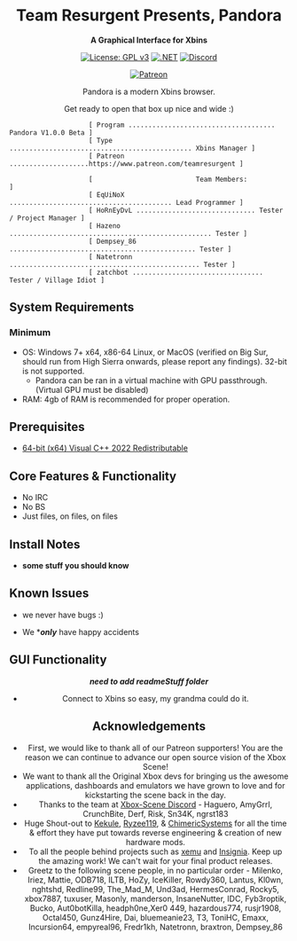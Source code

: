 <div align="center">

# Team Resurgent Presents, Pandora
**A Graphical Interface for Xbins**

[![License: GPL v3](https://img.shields.io/badge/License-GPLv3-blue.svg)](https://github.com/Team-Resurgent/Pandora/blob/main/LICENSE.md)
[![.NET](https://github.com/Team-Resurgent/Pandora/actions/workflows/dotnet.yml/badge.svg)](https://github.com/Team-Resurgent/Pandora/actions/workflows/dotnet.yml)
[![Discord](https://img.shields.io/badge/chat-on%20discord-7289da.svg?logo=discord)](https://discord.gg/VcdSfajQGK)

[![Patreon](https://img.shields.io/badge/Patreon-F96854?style=for-the-badge&logo=patreon&logoColor=white)](https://www.patreon.com/teamresurgent)

Pandora is a modern Xbins browser. 

Get ready to open that box up nice and wide :)

</div>

                        [ Program ..................................... Pandora V1.0.0 Beta ]
                        [ Type .............................................. Xbins Manager ]
                        [ Patreon ....................https://www.patreon.com/teamresurgent ]

                        [                          Team Members:                            ]
                        [ EqUiNoX ......................................... Lead Programmer ]
                        [ HoRnEyDvL .............................. Tester / Project Manager ]
                        [ Hazeno ................................................... Tester ]
						[ Dempsey_86 ............................................... Tester ]
						[ Natetronn ................................................ Tester ]
						[ zatchbot ................................. Tester / Village Idiot ]

## System Requirements
### Minimum
* OS: Windows 7+ x64, x86-64 Linux, or MacOS (verified on Big Sur, should run from High Sierra onwards, please report any findings). 32-bit is not supported.
    * Pandora can be ran in a virtual machine with GPU passthrough. (Virtual GPU must be disabled)
* RAM: 4gb of RAM is recommended for proper operation.

## Prerequisites
  * [64-bit (x64) Visual C++ 2022 Redistributable](https://aka.ms/vs/17/release/vc_redist.x86.exe)

## Core Features & Functionality
* No IRC 
* No BS 
* Just files, on files, on files

## Install Notes
* **some stuff you should know**

## Known Issues
* we never have bugs :)

* We ****only*** have happy accidents

## GUI Functionality
<div align="center">

***need to add readmeStuff folder***
<!--![GUI](https://github.com/Team-Resurgent/Pandora/blob/main/readmeStuff/gui.png?raw=true)</div>-->

* Connect to Xbins so easy, my grandma could do it.


## Acknowledgements
* First, we would like to thank all of our Patreon supporters! You are the reason we can continue to advance our open source vision of the Xbox Scene!
* We want to thank all the Original Xbox devs for bringing us the awesome applications, dashboards and emulators we have grown to love and for kickstarting the scene back in the day.
* Thanks to the team at [Xbox-Scene Discord](https://discord.gg/VcdSfajQGK) - Haguero, AmyGrrl, CrunchBite, Derf, Risk, Sn34K, ngrst183
* Huge Shout-out to [Kekule](https://github.com/Kekule-OXC), [Ryzee119](https://github.com/Ryzee119), & [ChimericSystems](https://chimericsystems.com/) for all the time & effort they have put towards reverse engineering & creation of new hardware mods.
* To all the people behind projects such as [xemu](https://github.com/mborgerson/xemu) and [Insignia](https://insignia.live/). Keep up the amazing work! We can't wait for your final product releases.
* Greetz to the following scene people, in no particular order - Milenko, Iriez, Mattie, ODB718, ILTB, HoZy, IceKiller, Rowdy360, Lantus, Kl0wn, nghtshd, Redline99, The_Mad_M, Und3ad, HermesConrad, Rocky5, xbox7887, tuxuser, Masonly, manderson, InsaneNutter, IDC, Fyb3roptik, Bucko, Aut0botKilla, headph0ne,Xer0 449, hazardous774, rusjr1908, Octal450, Gunz4Hire, Dai, bluemeanie23, T3, ToniHC, Emaxx, Incursion64, empyreal96, Fredr1kh, Natetronn, braxtron, Dempsey_86
<!--* I'm sure there is someone else that belongs here too ;)-->
